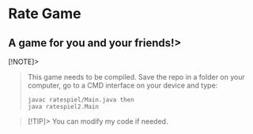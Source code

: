# Rate Game
## A game for you and your friends!> 


[!NOTE]> 
>This game needs to be compiled.
> Save the repo in a folder on your computer,
> go to a CMD interface on your device and type:
> ```
>javac ratespiel/Main.java then
>java ratespiel2.Main
> ```


> [!TIP]> You can modify my code if needed.
